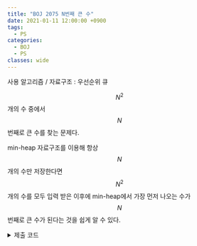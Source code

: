 ```yaml
---
title: "BOJ 2075 N번째 큰 수"
date: 2021-01-11 12:00:00 +0900
tags:
  - PS
categories:
  - BOJ
  - PS
classes: wide
---
```


<script type="text/javascript" 
src="https://cdn.mathjax.org/mathjax/latest/MathJax.js?config=TeX-AMS_HTML">
</script>

사용 알고리즘 / 자료구조 : 우선순위 큐

$$N^2$$개의 수 중에서 $$N$$번째로 큰 수를 찾는 문제다.

min-heap 자료구조를 이용해 항상 $$N$$개의 수만 저장한다면 $$N^2$$개의 수를 모두 입력 받은 이후에 min-heap에서 가장 먼저 나오는 수가 $$N$$번째로 큰 수가 된다는 것을 쉽게 알 수 있다.

<details>
<summary>제출 코드</summary>

<div markdown="1">

```cpp
#include <iostream>
#include <queue>

int main(void)
{
    std::cin.tie(0);
    std::ios_base::sync_with_stdio(false);

    int N;
    std::cin >> N;
    std::priority_queue<int> pq;

    int x;
    for (int i = 0; i < N; i++)
    {
        for (int j = 0; j < N; j++)
        {
            std::cin >> x;
            pq.push(-x);
            if (pq.size() > N)
            {
                pq.pop();
            }
        }
    }

    std::cout << -pq.top() << "\n";

    return 0;
}
```

</div>
</details>